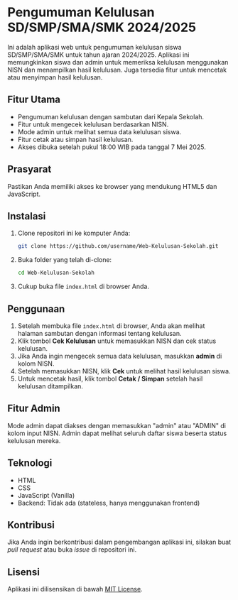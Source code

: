 
# Pengumuman Kelulusan SD/SMP/SMA/SMK 2024/2025

Ini adalah aplikasi web untuk pengumuman kelulusan siswa SD/SMP/SMA/SMK untuk tahun ajaran 2024/2025. Aplikasi ini memungkinkan siswa dan admin untuk memeriksa kelulusan menggunakan NISN dan menampilkan hasil kelulusan. Juga tersedia fitur untuk mencetak atau menyimpan hasil kelulusan.

## Fitur Utama
- Pengumuman kelulusan dengan sambutan dari Kepala Sekolah.
- Fitur untuk mengecek kelulusan berdasarkan NISN.
- Mode admin untuk melihat semua data kelulusan siswa.
- Fitur cetak atau simpan hasil kelulusan.
- Akses dibuka setelah pukul 18:00 WIB pada tanggal 7 Mei 2025.

## Prasyarat
Pastikan Anda memiliki akses ke browser yang mendukung HTML5 dan JavaScript.

## Instalasi
1. Clone repositori ini ke komputer Anda:
   ```bash
   git clone https://github.com/username/Web-Kelulusan-Sekolah.git


2. Buka folder yang telah di-clone:

   ```bash
   cd Web-Kelulusan-Sekolah
   ```
3. Cukup buka file `index.html` di browser Anda.

## Penggunaan

1. Setelah membuka file `index.html` di browser, Anda akan melihat halaman sambutan dengan informasi tentang kelulusan.
2. Klik tombol **Cek Kelulusan** untuk memasukkan NISN dan cek status kelulusan.
3. Jika Anda ingin mengecek semua data kelulusan, masukkan **admin** di kolom NISN.
4. Setelah memasukkan NISN, klik **Cek** untuk melihat hasil kelulusan siswa.
5. Untuk mencetak hasil, klik tombol **Cetak / Simpan** setelah hasil kelulusan ditampilkan.

## Fitur Admin

Mode admin dapat diakses dengan memasukkan "admin" atau "ADMIN" di kolom input NISN. Admin dapat melihat seluruh daftar siswa beserta status kelulusan mereka.

## Teknologi

* HTML
* CSS
* JavaScript (Vanilla)
* Backend: Tidak ada (stateless, hanya menggunakan frontend)

## Kontribusi

Jika Anda ingin berkontribusi dalam pengembangan aplikasi ini, silakan buat *pull request* atau buka *issue* di repositori ini.

## Lisensi

Aplikasi ini dilisensikan di bawah [MIT License](LICENSE).
